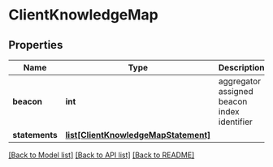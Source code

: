 # ClientKnowledgeMap

## Properties
Name | Type | Description | Notes
------------ | ------------- | ------------- | -------------
**beacon** | **int** | aggregator assigned beacon index identifier  | [optional] 
**statements** | [**list[ClientKnowledgeMapStatement]**](ClientKnowledgeMapStatement.md) |  | [optional] 

[[Back to Model list]](../README.md#documentation-for-models) [[Back to API list]](../README.md#documentation-for-api-endpoints) [[Back to README]](../README.md)


